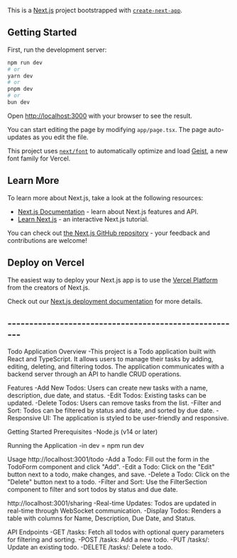 This is a [Next.js](https://nextjs.org) project bootstrapped with [`create-next-app`](https://nextjs.org/docs/app/api-reference/cli/create-next-app).

## Getting Started

First, run the development server:

```bash
npm run dev
# or
yarn dev
# or
pnpm dev
# or
bun dev
```

Open [http://localhost:3000](http://localhost:3000) with your browser to see the result.

You can start editing the page by modifying `app/page.tsx`. The page auto-updates as you edit the file.

This project uses [`next/font`](https://nextjs.org/docs/app/building-your-application/optimizing/fonts) to automatically optimize and load [Geist](https://vercel.com/font), a new font family for Vercel.

## Learn More

To learn more about Next.js, take a look at the following resources:

- [Next.js Documentation](https://nextjs.org/docs) - learn about Next.js features and API.
- [Learn Next.js](https://nextjs.org/learn) - an interactive Next.js tutorial.

You can check out [the Next.js GitHub repository](https://github.com/vercel/next.js) - your feedback and contributions are welcome!

## Deploy on Vercel

The easiest way to deploy your Next.js app is to use the [Vercel Platform](https://vercel.com/new?utm_medium=default-template&filter=next.js&utm_source=create-next-app&utm_campaign=create-next-app-readme) from the creators of Next.js.

Check out our [Next.js deployment documentation](https://nextjs.org/docs/app/building-your-application/deploying) for more details.

## ------------------------------------------------------

Todo Application
Overview
-This project is a Todo application built with React and TypeScript. It allows users to manage their tasks by adding, editing, deleting, and filtering todos. The application communicates with a backend server through an API to handle CRUD operations.

Features
-Add New Todos: Users can create new tasks with a name, description, due date, and status.
-Edit Todos: Existing tasks can be updated.
-Delete Todos: Users can remove tasks from the list.
-Filter and Sort: Todos can be filtered by status and date, and sorted by due date.
-Responsive UI: The application is styled to be user-friendly and responsive.

Getting Started
Prerequisites
-Node.js (v14 or later)

Running the Application
-in dev = npm run dev

Usage
http://localhost:3001/todo
-Add a Todo: Fill out the form in the TodoForm component and click "Add".
-Edit a Todo: Click on the "Edit" button next to a todo, make changes, and save.
-Delete a Todo: Click on the "Delete" button next to a todo.
-Filter and Sort: Use the FilterSection component to filter and sort todos by status and due date.

http://localhost:3001/sharing
-Real-time Updates: Todos are updated in real-time through WebSocket communication.
-Display Todos: Renders a table with columns for Name, Description, Due Date, and Status.

API Endpoints
-GET /tasks: Fetch all todos with optional query parameters for filtering and sorting.
-POST /tasks: Add a new todo.
-PUT /tasks/: Update an existing todo.
-DELETE /tasks/: Delete a todo.
